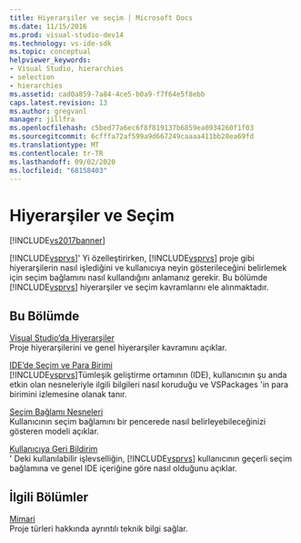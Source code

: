 ```yaml
---
title: Hiyerarşiler ve seçim | Microsoft Docs
ms.date: 11/15/2016
ms.prod: visual-studio-dev14
ms.technology: vs-ide-sdk
ms.topic: conceptual
helpviewer_keywords:
- Visual Studio, hierarchies
- selection
- hierarchies
ms.assetid: cad0a859-7a84-4ce5-b0a9-f7f64e5f8ebb
caps.latest.revision: 13
ms.author: gregvanl
manager: jillfra
ms.openlocfilehash: c5bed77a6ec6f8f819137b6859ea0934260f1f03
ms.sourcegitcommit: 6cfffa72af599a9d667249caaaa411bb28ea69fd
ms.translationtype: MT
ms.contentlocale: tr-TR
ms.lasthandoff: 09/02/2020
ms.locfileid: "68158403"
---
```

# <a name="hierarchies-and-selection"></a>Hiyerarşiler ve Seçim
[!INCLUDE[vs2017banner](../../includes/vs2017banner.md)]

[!INCLUDE[vsprvs](../../includes/vsprvs-md.md)]' Yi özelleştirirken, [!INCLUDE[vsprvs](../../includes/vsprvs-md.md)] proje gibi hiyerarşilerin nasıl işlediğini ve kullanıcıya neyin gösterileceğini belirlemek için seçim bağlamını nasıl kullandığını anlamanız gerekir. Bu bölümde [!INCLUDE[vsprvs](../../includes/vsprvs-md.md)] hiyerarşiler ve seçim kavramlarını ele alınmaktadır.  
  
## <a name="in-this-section"></a>Bu Bölümde  
 [Visual Studio’da Hiyerarşiler](../../extensibility/internals/hierarchies-in-visual-studio.md)  
 Proje hiyerarşilerini ve genel hiyerarşiler kavramını açıklar.  
  
 [IDE’de Seçim ve Para Birimi](../../extensibility/internals/selection-and-currency-in-the-ide.md)  
 [!INCLUDE[vsprvs](../../includes/vsprvs-md.md)]Tümleşik geliştirme ortamının (IDE), kullanıcının şu anda etkin olan nesneleriyle ilgili bilgileri nasıl koruduğu ve VSPackages 'in para birimini izlemesine olanak tanır.  
  
 [Seçim Bağlamı Nesneleri](../../extensibility/internals/selection-context-objects.md)  
 Kullanıcının seçim bağlamını bir pencerede nasıl belirleyebileceğinizi gösteren modeli açıklar.  
  
 [Kullanıcıya Geri Bildirim](../../extensibility/internals/feedback-to-the-user.md)  
 ' Deki kullanılabilir işlevselliğin, [!INCLUDE[vsprvs](../../includes/vsprvs-md.md)] kullanıcının geçerli seçim bağlamına ve genel IDE içeriğine göre nasıl olduğunu açıklar.  
  
## <a name="related-sections"></a>İlgili Bölümler  
 [Mimari](../../extensibility/internals/project-types-architecture.md)  
 Proje türleri hakkında ayrıntılı teknik bilgi sağlar.
